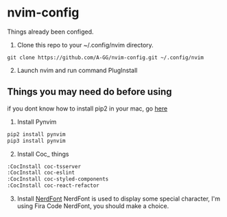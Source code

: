 # nvim-config

Things already been configed.

1. Clone this repo to your ~/.config/nvim directory.
```
git clone https://github.com/A-GG/nvim-config.git ~/.config/nvim
```
2. Launch nvim and run command PlugInstall

## Things you may need do before using
if you dont know how to install pip2 in your mac, go [here](https://agg.me/2021%E5%B9%B4%E5%A6%82%E4%BD%95%E5%9C%A8OSX%E4%B8%8A%E5%AE%89%E8%A3%85PIP2/)
1. Install Pynvim
```bash
pip2 install pynvim
pip3 install pynvim
```
2. Install Coc_ things
```bash
:CocInstall coc-tsserver
:CocInstall coc-eslint
:CocInstall coc-styled-components
:CocInstall coc-react-refactor
```
3. Install [NerdFont](https://github.com/ryanoasis/nerd-fonts)
NerdFont is used to display some special character, I'm using Fira Code NerdFont, you should make a choice.
